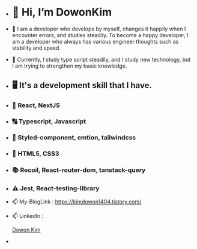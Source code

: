 - # 👋 Hi, I’m DowonKim

- 👀 I am a developer who develops by myself, changes it happily when I encounter errors, and studies steadily.
To become a happy developer, I am a developer who always has various engineer thoughts such as stability and speed.

- 🌱 Currently, I study type script steadily, and I study new technology, but I am trying to strengthen my basic knowledge.
- ## 🖥️ It's a development skill that I have.
- ### 🛜 React, NextJS
- ### 🔠 Typescript, Javascript
- ### 💇 Styled-component, emtion, tailwindcss
- ### 🚸 HTML5, CSS3
- ### 📚 Recoil, React-router-dom, tanstack-query
- ### ⚠️ Jest, React-testing-library 

-  📫 My-BlogLink : https://kimdowon1404.tistory.com/
-  📫 LinkedIn :<div class="badge-base LI-profile-badge" data-locale="ko_KR" data-size="medium" data-theme="dark" data-type="VERTICAL" data-vanity="dowon-kim-415646237" data-version="v1"><a class="badge-base__link LI-simple-link" href="https://kr.linkedin.com/in/dowon-kim-415646237?trk=profile-badge">Dowon Kim</a></div>
-  
              

<!---
dollorofkorea/dollorofkorea is a ✨ special ✨ repository because its `README.md` (this file) appears on your GitHub profile.
You can click the Preview link to take a look at your changes.
--->
